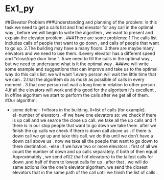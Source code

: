 # Ex1_py
##Elevator Problem
###Understanding and planning of the problem: 
In this task we need to get a calls list and find elevator for any call in the optimal way , before we will begin to write the algoritem , we want to present and explain the elevator problem .
###There are some problems:
1.The calls list includes calls of people that want to go down , and calls of people that want to go up.
2.The building may have a many floors.
3.there are maybe many elevators and we need to use them.
4.every elevator has a different speed and "close/ope door time ".
5.we need to fill the calls in the optimal way , but we need to understand what is it the optimal way .
###we will write some example and suggestions that can improve and take us to the optimal way do this calls list:
we wil want 
1.every person will wait the little time that we can .
2.that the algoritem do as mush as possible of calls in every moment .
3.that one person not wait a long time in relation to other person .
4.if all the elevators will work and this good for the algoritem it's excellent .
 In offine algoritem we start to perform the calls after we get all of them.
 #Our algorithm:
 * some define - f=floors in the building.
                 ll=list of calls (for example).
                 el=number of elevators.
 -if we have one elevators so:
                      we check if there is up call and we searce the close up call.
                      we take all the up calls and if there is in our stop people that want to go down we take them.
                      after we finish the up calls we check if there is down call above us .
                      if there is down call we go up and take this call.
                      we do this until we don't have a down call above us .
                      now we take all the poeple that want to go down to there destination.
 -else :if we have two or more elevators :
                      first of all we count the number of down and up calls separately.
                      if both of then equal Approximately , we send *el*1/2 (half of elevators) to the tallest calls for down ,and half of them to lowest calls for up .
                      after that , we will do same actions like the one's elevator algoritem.
                      we send the closest elevators that in the same path of the call until we finish the list of calls .
